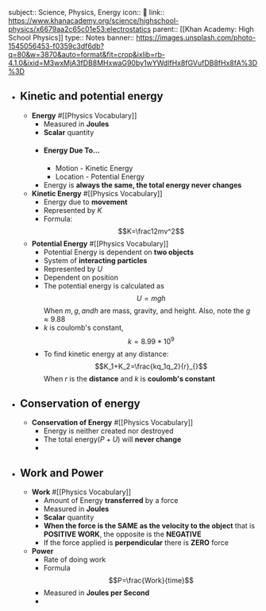 subject:: Science, Physics, Energy
icon:: 🍎
link:: https://www.khanacademy.org/science/highschool-physics/x6679aa2c65c01e53:electrostatics
parent:: [[Khan Academy: High School Physics]] 
type:: Notes
banner:: https://images.unsplash.com/photo-1545056453-f0359c3df6db?q=80&w=3870&auto=format&fit=crop&ixlib=rb-4.1.0&ixid=M3wxMjA3fDB8MHxwaG90by1wYWdlfHx8fGVufDB8fHx8fA%3D%3D

- ## Kinetic and potential energy
	- **Energy** #[[Physics Vocabulary]]
		- Measured in **Joules**
		- **Scalar** quantity
		- #### Energy Due To...
			- Motion - Kinetic Energy
			- Location - Potential Energy
		- Energy is **always the same, the total energy never changes**
	- **Kinetic Energy** #[[Physics Vocabulary]]
		- Energy due to **movement**
		- Represented by $K$
		- Formula:
		  $$K=\frac12mv^2$$
	- **Potential Energy** #[[Physics Vocabulary]]
		- Potential Energy is dependent on **two objects**
		- System of **interacting particles**
		- Represented by $U$
		- Dependent on position
		- The potential energy is calculated as
		  $$U=mgh$$
		  When $m, g, and h$ are mass, gravity, and height. Also, note the $g\approx9.88$
		- $k$ is coulomb's constant, 
		  $$k=8.99*10^9$$
		- To find kinetic energy at any distance:
		  $$K_1+K_2=\frac{kq_1q_2}{r}_{}$$
		  When $r$ is the **distance** and $k$ is **coulomb's constant**
- ## Conservation of energy
	- **Conservation of Energy** #[[Physics Vocabulary]]
		- Energy is neither created nor destroyed
		- The total energy($P+U$) will **never change**
		-
- ## Work and Power
	- **Work** #[[Physics Vocabulary]]
		- Amount of Energy **transferred** by a force
		- Measured in **Joules**
		- **Scalar** quantity
		- **When the force is the SAME as the velocity to the object** that is **POSITIVE WORK**, the opposite is the **NEGATIVE**
		- If the force applied is **perpendicular** there is **ZERO** force
	- **Power**
		- Rate of doing work
		- Formula
		  $$P=\frac{Work}{time}$$
		- Measured in **Joules per Second**
		-